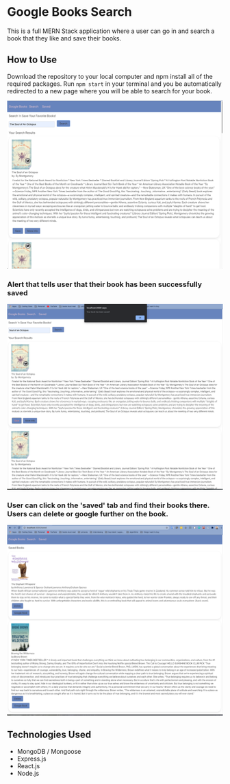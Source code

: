 # Google Books Search 

This is a full MERN Stack application where a user can go in and search a book that they like and save their books. 

## How to Use

Download the repository to your local computer and npm install all of the required packages. Run `npm start` in your terminal and you be automatically redirected to a new page where you will be able to search for your book. 

![](img/booksearch.png)

### Alert that tells user that their book has been successfully saved

![](img/saved.png)

### User can click on the 'saved' tab and find their books there. Users can delete or google further on the book. 

![](img/savedbooks.png)

## Technologies Used

- MongoDB / Mongoose
- Express.js 
- React.js
- Node.js
